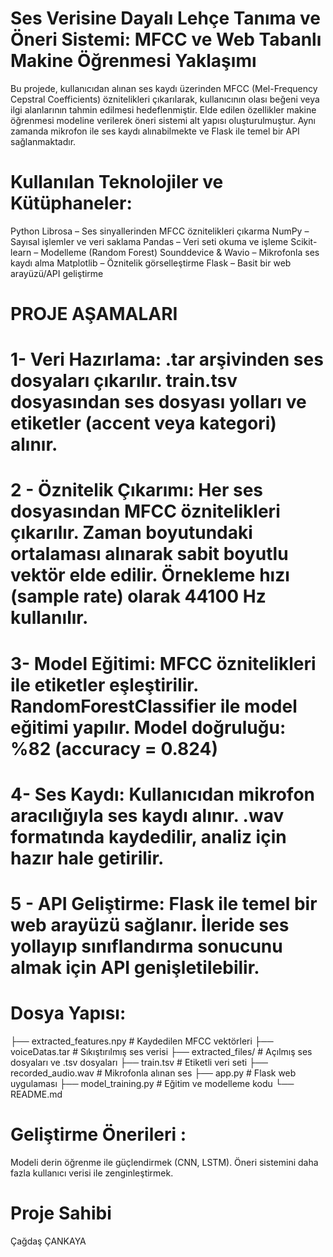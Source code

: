 # Ses Verisine Dayalı Lehçe Tanıma ve Öneri Sistemi: MFCC ve Web Tabanlı Makine Öğrenmesi Yaklaşımı

Bu projede, kullanıcıdan alınan ses kaydı üzerinden MFCC (Mel-Frequency Cepstral Coefficients) öznitelikleri çıkarılarak, kullanıcının olası beğeni veya ilgi alanlarının tahmin edilmesi hedeflenmiştir.
Elde edilen özellikler makine öğrenmesi modeline verilerek öneri sistemi alt yapısı oluşturulmuştur. Aynı zamanda mikrofon ile ses kaydı alınabilmekte ve Flask ile temel bir API sağlanmaktadır.

# Kullanılan Teknolojiler ve Kütüphaneler:
Python
Librosa – Ses sinyallerinden MFCC öznitelikleri çıkarma
NumPy – Sayısal işlemler ve veri saklama
Pandas – Veri seti okuma ve işleme
Scikit-learn – Modelleme (Random Forest)
Sounddevice & Wavio – Mikrofonla ses kaydı alma
Matplotlib – Öznitelik görselleştirme
Flask – Basit bir web arayüzü/API geliştirme

# PROJE AŞAMALARI
# 1- Veri Hazırlama: .tar arşivinden ses dosyaları çıkarılır. train.tsv dosyasından ses dosyası yolları ve etiketler (accent veya kategori) alınır.
# 2 - Öznitelik Çıkarımı: Her ses dosyasından MFCC öznitelikleri çıkarılır. Zaman boyutundaki ortalaması alınarak sabit boyutlu vektör elde edilir. Örnekleme hızı (sample rate) olarak 44100 Hz kullanılır.
# 3- Model Eğitimi: MFCC öznitelikleri ile etiketler eşleştirilir. RandomForestClassifier ile model eğitimi yapılır. Model doğruluğu: %82 (accuracy = 0.824)
# 4- Ses Kaydı: Kullanıcıdan mikrofon aracılığıyla ses kaydı alınır. .wav formatında kaydedilir, analiz için hazır hale getirilir.
# 5 - API Geliştirme: Flask ile temel bir web arayüzü sağlanır. İleride ses yollayıp sınıflandırma sonucunu almak için API genişletilebilir.

# Dosya Yapısı:
├── extracted_features.npy       # Kaydedilen MFCC vektörleri
├── voiceDatas.tar               # Sıkıştırılmış ses verisi
├── extracted_files/             # Açılmış ses dosyaları ve .tsv dosyaları
├── train.tsv                    # Etiketli veri seti
├── recorded_audio.wav           # Mikrofonla alınan ses
├── app.py                       # Flask web uygulaması
├── model_training.py            # Eğitim ve modelleme kodu
└── README.md

# Geliştirme Önerileri : 
Modeli derin öğrenme ile güçlendirmek (CNN, LSTM). Öneri sistemini daha fazla kullanıcı verisi ile zenginleştirmek.

# Proje Sahibi
Çağdaş ÇANKAYA

